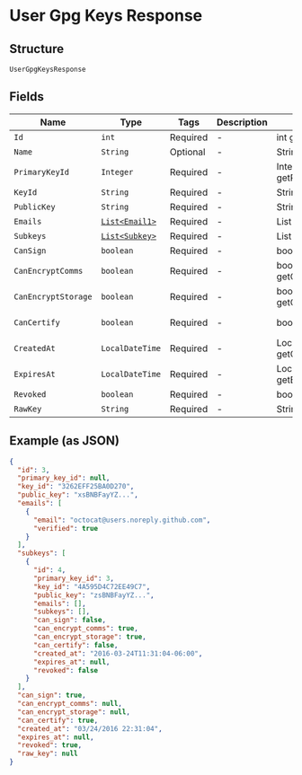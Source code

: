 
# User Gpg Keys Response

## Structure

`UserGpgKeysResponse`

## Fields

| Name | Type | Tags | Description | Getter | Setter |
|  --- | --- | --- | --- | --- | --- |
| `Id` | `int` | Required | - | int getId() | setId(int id) |
| `Name` | `String` | Optional | - | String getName() | setName(String name) |
| `PrimaryKeyId` | `Integer` | Required | - | Integer getPrimaryKeyId() | setPrimaryKeyId(Integer primaryKeyId) |
| `KeyId` | `String` | Required | - | String getKeyId() | setKeyId(String keyId) |
| `PublicKey` | `String` | Required | - | String getPublicKey() | setPublicKey(String publicKey) |
| `Emails` | [`List<Email1>`](../../doc/models/email-1.md) | Required | - | List<Email1> getEmails() | setEmails(List<Email1> emails) |
| `Subkeys` | [`List<Subkey>`](../../doc/models/subkey.md) | Required | - | List<Subkey> getSubkeys() | setSubkeys(List<Subkey> subkeys) |
| `CanSign` | `boolean` | Required | - | boolean getCanSign() | setCanSign(boolean canSign) |
| `CanEncryptComms` | `boolean` | Required | - | boolean getCanEncryptComms() | setCanEncryptComms(boolean canEncryptComms) |
| `CanEncryptStorage` | `boolean` | Required | - | boolean getCanEncryptStorage() | setCanEncryptStorage(boolean canEncryptStorage) |
| `CanCertify` | `boolean` | Required | - | boolean getCanCertify() | setCanCertify(boolean canCertify) |
| `CreatedAt` | `LocalDateTime` | Required | - | LocalDateTime getCreatedAt() | setCreatedAt(LocalDateTime createdAt) |
| `ExpiresAt` | `LocalDateTime` | Required | - | LocalDateTime getExpiresAt() | setExpiresAt(LocalDateTime expiresAt) |
| `Revoked` | `boolean` | Required | - | boolean getRevoked() | setRevoked(boolean revoked) |
| `RawKey` | `String` | Required | - | String getRawKey() | setRawKey(String rawKey) |

## Example (as JSON)

```json
{
  "id": 3,
  "primary_key_id": null,
  "key_id": "3262EFF25BA0D270",
  "public_key": "xsBNBFayYZ...",
  "emails": [
    {
      "email": "octocat@users.noreply.github.com",
      "verified": true
    }
  ],
  "subkeys": [
    {
      "id": 4,
      "primary_key_id": 3,
      "key_id": "4A595D4C72EE49C7",
      "public_key": "zsBNBFayYZ...",
      "emails": [],
      "subkeys": [],
      "can_sign": false,
      "can_encrypt_comms": true,
      "can_encrypt_storage": true,
      "can_certify": false,
      "created_at": "2016-03-24T11:31:04-06:00",
      "expires_at": null,
      "revoked": false
    }
  ],
  "can_sign": true,
  "can_encrypt_comms": null,
  "can_encrypt_storage": null,
  "can_certify": true,
  "created_at": "03/24/2016 22:31:04",
  "expires_at": null,
  "revoked": true,
  "raw_key": null
}
```

